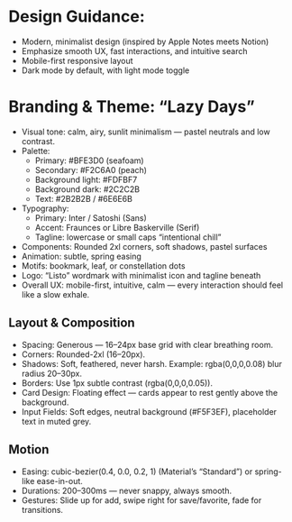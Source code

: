# Design Guidance:
- Modern, minimalist design (inspired by Apple Notes meets Notion)
- Emphasize smooth UX, fast interactions, and intuitive search
- Mobile-first responsive layout
- Dark mode by default, with light mode toggle

# Branding & Theme: “Lazy Days”
- Visual tone: calm, airy, sunlit minimalism — pastel neutrals and low contrast.
- Palette:
  - Primary: #BFE3D0 (seafoam)
  - Secondary: #F2C6A0 (peach)
  - Background light: #FDFBF7
  - Background dark: #2C2C2B
  - Text: #2B2B2B / #6E6E6B
- Typography:
  - Primary: Inter / Satoshi (Sans)
  - Accent: Fraunces or Libre Baskerville (Serif)
  - Tagline: lowercase or small caps “intentional chill”
- Components: Rounded 2xl corners, soft shadows, pastel surfaces
- Animation: subtle, spring easing
- Motifs: bookmark, leaf, or constellation dots
- Logo: “Listo” wordmark with minimalist icon and tagline beneath
- Overall UX: mobile-first, intuitive, calm — every interaction should feel like a slow exhale.

## Layout & Composition
-	Spacing: Generous — 16–24px base grid with clear breathing room.
-	Corners: Rounded-2xl (16–20px).
-	Shadows: Soft, feathered, never harsh. Example: rgba(0,0,0,0.08) blur radius 20–30px.
-	Borders: Use 1px subtle contrast (rgba(0,0,0,0.05)).
-	Card Design: Floating effect — cards appear to rest gently above the background.
-	Input Fields: Soft edges, neutral background (#F5F3EF), placeholder text in muted grey.

## Motion
-	Easing: cubic-bezier(0.4, 0.0, 0.2, 1) (Material’s “Standard”) or spring-like ease-in-out.
-	Durations: 200–300ms — never snappy, always smooth.
-	Gestures: Slide up for add, swipe right for save/favorite, fade for transitions.